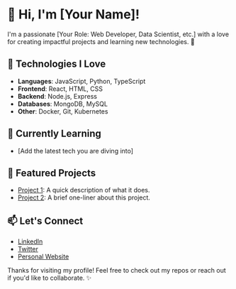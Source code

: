 # 👋 Hi, I'm [Your Name]!

I'm a passionate [Your Role: Web Developer, Data Scientist, etc.] with a love for creating impactful projects and learning new technologies. 🚀

## 🔧 Technologies I Love
- **Languages**: JavaScript, Python, TypeScript
- **Frontend**: React, HTML, CSS
- **Backend**: Node.js, Express
- **Databases**: MongoDB, MySQL
- **Other**: Docker, Git, Kubernetes

## 🌱 Currently Learning
- [Add the latest tech you are diving into]

## 📂 Featured Projects
- [Project 1](link): A quick description of what it does.
- [Project 2](link): A brief one-liner about this project.

## 📫 Let's Connect
- [LinkedIn](your-linkedin)
- [Twitter](your-twitter)
- [Personal Website](your-website)

Thanks for visiting my profile! Feel free to check out my repos or reach out if you'd like to collaborate. ✨
